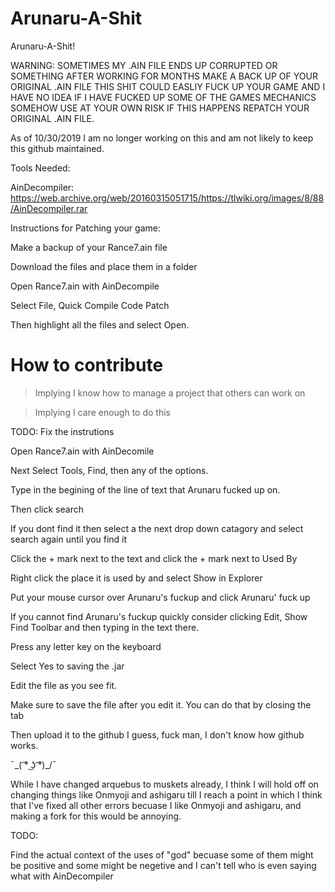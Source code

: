 # Arunaru-A-Shit

Arunaru-A-Shit!

WARNING:
SOMETIMES MY .AIN FILE ENDS UP CORRUPTED OR SOMETHING AFTER WORKING FOR MONTHS
MAKE A BACK UP OF YOUR ORIGINAL .AIN FILE
THIS SHIT COULD EASLIY FUCK UP YOUR GAME AND I HAVE NO IDEA IF I HAVE FUCKED UP SOME OF THE GAMES MECHANICS SOMEHOW
USE AT YOUR OWN RISK
IF THIS HAPPENS REPATCH YOUR ORIGINAL .AIN FILE.

As of 10/30/2019 I am no longer working on this and am not likely to keep this github maintained. 

Tools Needed:

AinDecompiler: https://web.archive.org/web/20160315051715/https://tlwiki.org/images/8/88/AinDecompiler.rar

Instructions for Patching your game:

Make a backup of your Rance7.ain file

Download the files and place them in a folder

Open Rance7.ain with AinDecompile

Select File, Quick Compile Code Patch

Then highlight all the files and select Open.

# How to contribute
>Implying I know how to manage a project that others can work on

>Implying I care enough to do this

TODO: Fix the instrutions

Open Rance7.ain with AinDecomile

Next Select Tools, Find, then any of the options.

Type in the begining of the line of text that Arunaru fucked up on.

Then click search

If you dont find it then select a the next drop down catagory and select search again until you find it

Click the + mark next to the text and click the + mark next to Used By

Right click the place it is used by and select Show in Explorer

Put your mouse cursor over Arunaru's fuckup and click Arunaru' fuck up

If you cannot find Arunaru's fuckup quickly consider clicking Edit, Show Find Toolbar and then typing in the text there.

Press any letter key on the keyboard

Select Yes to saving the .jar

Edit the file as you see fit.

Make sure to save the file after you edit it. You can do that by closing the tab

Then upload it to the github I guess, fuck man, I don't know how github works. 

¯\_( ͡° ͜ʖ ͡°)_/¯

While I have changed arquebus to muskets already, I think I will hold off on changing things like Onmyoji and ashigaru till I reach a point in which I think that I've fixed all other errors becuase I like Onmyoji and ashigaru, and making a fork for this would be annoying.

TODO:

Find the actual context of the uses of "god" becuase some of them might be positive and some might be negetive and I can't tell who is even saying what with AinDecompiler
